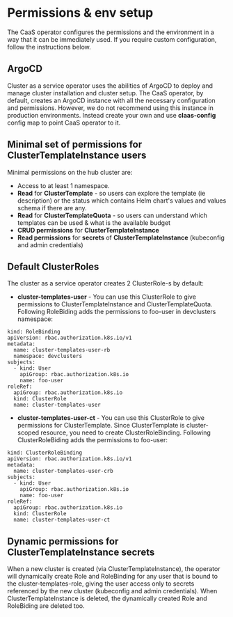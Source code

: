 # Permissions & env setup
The CaaS operator configures the permissions and the environment in a way that it can be immediately used. If you require custom configuration, follow the instructions below.

## ArgoCD
Cluster as a service operator uses the abilities of ArgoCD to deploy and manage cluster installation and cluster setup. The CaaS operator, by default, creates an ArgoCD instance with all the necessary configuration and permissions. However, we do not recommend using this instance in production environments. Instead create your own and use **claas-config** config map to point CaaS operator to it.

## Minimal set of permissions for ClusterTemplateInstance users
Minimal permissions on the hub cluster are:
 - Access to at least 1 namespace.
 - **Read** for **ClusterTemplate** - so users can explore the template (ie description) or the status which contains Helm chart's values and values schema if there are any.
 - **Read** for **ClusterTemplateQuota** - so users can understand which templates can be used & what is the available budget
 - **CRUD permissions** for **ClusterTemplateInstance**
 - **Read permissions** for **secrets** of **ClusterTemplateInstance** (kubeconfig and admin credentials)

## Default ClusterRoles
The cluster as a service operator creates 2 ClusterRole-s by default:
 - **cluster-templates-user** - You can use this ClusterRole to give permissions to ClusterTemplateInstance and ClusterTemplateQuota. Following RoleBiding adds the permissions to foo-user in devclusters namespace:
```
kind: RoleBinding
apiVersion: rbac.authorization.k8s.io/v1
metadata:
  name: cluster-templates-user-rb
  namespace: devclusters
subjects:
  - kind: User
	apiGroup: rbac.authorization.k8s.io
	name: foo-user
roleRef:
  apiGroup: rbac.authorization.k8s.io
  kind: ClusterRole
  name: cluster-templates-user
```
 - **cluster-templates-user-ct** - You can use this ClusterRole to give permissions for ClusterTemplate. Since ClusterTemplate is cluster-scoped resource, you need to create ClusterRoleBinding. Following ClusterRoleBiding adds the permissions to foo-user:
```
kind: ClusterRoleBinding
apiVersion: rbac.authorization.k8s.io/v1
metadata:
  name: cluster-templates-user-crb
subjects:
  - kind: User
    apiGroup: rbac.authorization.k8s.io
    name: foo-user
roleRef:
  apiGroup: rbac.authorization.k8s.io
  kind: ClusterRole
  name: cluster-templates-user-ct
```

## Dynamic permissions for ClusterTemplateInstance secrets
When a new cluster is created (via ClusterTemplateInstance), the operator will dynamically create Role and RoleBinding for any user that is bound to the cluster-templates-role, giving the user access only to secrets referenced by the new cluster (kubeconfig and admin credentials). When ClusterTemplateInstance is deleted, the dynamically created Role and RoleBiding are deleted too.
